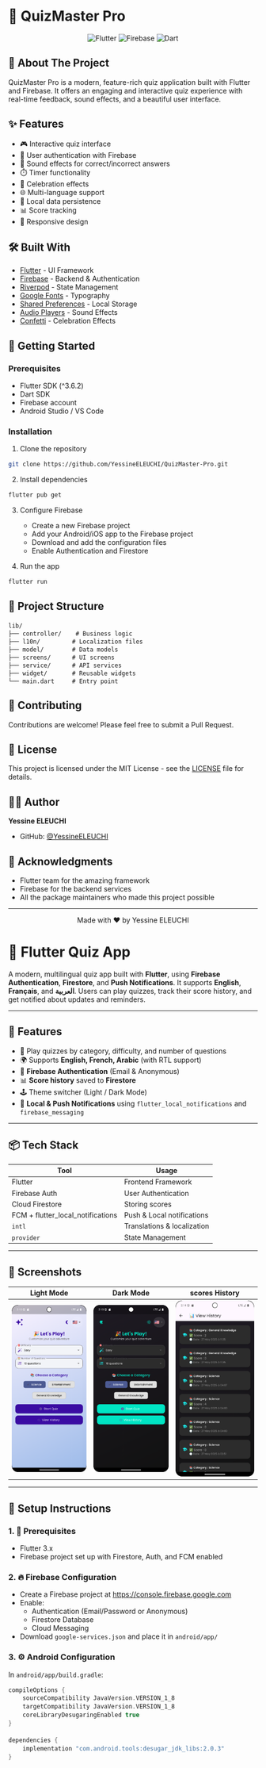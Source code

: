 # 🎯 QuizMaster Pro

<div align="center">

![Flutter](https://img.shields.io/badge/Flutter-%2302569B.svg?style=for-the-badge&logo=Flutter&logoColor=white)
![Firebase](https://img.shields.io/badge/Firebase-%23039BE5.svg?style=for-the-badge&logo=firebase)
![Dart](https://img.shields.io/badge/dart-%230175C2.svg?style=for-the-badge&logo=dart&logoColor=white)

</div>

## 📱 About The Project

QuizMaster Pro is a modern, feature-rich quiz application built with Flutter and Firebase. It offers an engaging and interactive quiz experience with real-time feedback, sound effects, and a beautiful user interface.

## ✨ Features

- 🎮 Interactive quiz interface
- 🔐 User authentication with Firebase
- 🎵 Sound effects for correct/incorrect answers
- ⏱️ Timer functionality
- 🎉 Celebration effects
- 🌐 Multi-language support
- 💾 Local data persistence
- 📊 Score tracking
- 📱 Responsive design

## 🛠️ Built With

- [Flutter](https://flutter.dev/) - UI Framework
- [Firebase](https://firebase.google.com/) - Backend & Authentication
- [Riverpod](https://riverpod.dev/) - State Management
- [Google Fonts](https://fonts.google.com/) - Typography
- [Shared Preferences](https://pub.dev/packages/shared_preferences) - Local Storage
- [Audio Players](https://pub.dev/packages/audioplayers) - Sound Effects
- [Confetti](https://pub.dev/packages/confetti) - Celebration Effects

## 🚀 Getting Started

### Prerequisites

- Flutter SDK (^3.6.2)
- Dart SDK
- Firebase account
- Android Studio / VS Code

### Installation

1. Clone the repository
```bash
git clone https://github.com/YessineELEUCHI/QuizMaster-Pro.git
```

2. Install dependencies
```bash
flutter pub get
```

3. Configure Firebase
   - Create a new Firebase project
   - Add your Android/iOS app to the Firebase project
   - Download and add the configuration files
   - Enable Authentication and Firestore

4. Run the app
```bash
flutter run
```

## 📁 Project Structure

```
lib/
├── controller/    # Business logic
├── l10n/         # Localization files
├── model/        # Data models
├── screens/      # UI screens
├── service/      # API services
├── widget/       # Reusable widgets
└── main.dart     # Entry point
```

## 🤝 Contributing

Contributions are welcome! Please feel free to submit a Pull Request.

## 📝 License

This project is licensed under the MIT License - see the [LICENSE](LICENSE) file for details.

## 👨‍💻 Author

**Yessine ELEUCHI**
- GitHub: [@YessineELEUCHI](https://github.com/YessineELEUCHI)

## 🙏 Acknowledgments

- Flutter team for the amazing framework
- Firebase for the backend services
- All the package maintainers who made this project possible

---

<div align="center">
Made with ❤️ by Yessine ELEUCHI
</div>

# 📱 Flutter Quiz App

A modern, multilingual quiz app built with **Flutter**, using **Firebase Authentication**, **Firestore**, and **Push Notifications**. It supports **English**, **Français**, and **العربية**. Users can play quizzes, track their score history, and get notified about updates and reminders.

---

## 🚀 Features

- 🧠 Play quizzes by category, difficulty, and number of questions
- 🌍 Supports **English, French, Arabic** (with RTL support)
- 🔐 **Firebase Authentication** (Email & Anonymous)
- 📊 **Score history** saved to **Firestore**
- 🕹️ Theme switcher (Light / Dark Mode)
- 🔔 **Local & Push Notifications** using `flutter_local_notifications` and `firebase_messaging`

---

## 📦 Tech Stack

| Tool | Usage |
|------|-------|
| Flutter | Frontend Framework |
| Firebase Auth | User Authentication |
| Cloud Firestore | Storing scores |
| FCM + flutter_local_notifications | Push & Local notifications |
| `intl` | Translations & localization |
| `provider` | State Management |

---

## 📸 Screenshots

| Light Mode | Dark Mode | scores History                |
|------------|-----------|-------------------------------|
| ![light](screenshots/light.png) | ![dark](screenshots/dark.png) | ![lang](screenshots/lang.png) |

---

## 🧪 Setup Instructions

### 1. 🔧 Prerequisites

- Flutter 3.x
- Firebase project set up with Firestore, Auth, and FCM enabled

### 2. 🔥 Firebase Configuration

- Create a Firebase project at https://console.firebase.google.com
- Enable:
    - Authentication (Email/Password or Anonymous)
    - Firestore Database
    - Cloud Messaging
- Download `google-services.json` and place it in `android/app/`

### 3. ⚙️ Android Configuration

In `android/app/build.gradle`:

```gradle
compileOptions {
    sourceCompatibility JavaVersion.VERSION_1_8
    targetCompatibility JavaVersion.VERSION_1_8
    coreLibraryDesugaringEnabled true
}

dependencies {
    implementation "com.android.tools:desugar_jdk_libs:2.0.3"
}
